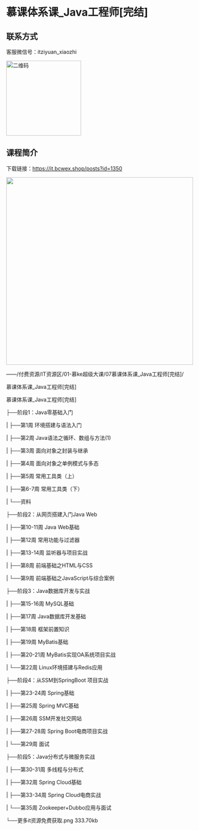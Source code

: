 # 慕课体系课_Java工程师[完结]

## 联系方式

客服微信号：itziyuan_xiaozhi

<img src="https://ziyuanyun.oss-cn-guangzhou.aliyuncs.com/common/20240614073449/666b82192834a.jpg" width="200" height="200" alt="二维码">

## 课程简介

下载链接：https://it.bcwex.shop/posts?id=1350

<img src="https://ziyuanyun.oss-cn-guangzhou.aliyuncs.com/yun/20240515153712/664466286f67a.jpg" width="500" alt="">

  ——/付费资源/IT资源区/01-慕ke超级大课/07慕课体系课_Java工程师[完结]/

 慕课体系课_Java工程师[完结]



慕课体系课_Java工程师[完结]





 ├──阶段1：Java零基础入门

 | ├──第1周 环境搭建与语法入门

 | ├──第2周 Java语法之循环、数组与方法(1)

 | ├──第3周 面向对象之封装与继承

 | ├──第4周 面向对象之单例模式与多态

 | ├──第5周 常用工具类（上）

 | ├──第6-7周 常用工具类（下）

 | └──资料

 ├──阶段2：从网页搭建入门Java Web

 | ├──第10-11周 Java Web基础

 | ├──第12周 常用功能与过滤器

 | ├──第13-14周 监听器与项目实战

 | ├──第8周 前端基础之HTML与CSS

 | └──第9周 前端基础之JavaScript与综合案例

 ├──阶段3：Java数据库开发与实战

 | ├──第15-16周 MySQL基础

 | ├──第17周 Java数据库开发基础

 | ├──第18周 框架前置知识

 | ├──第19周 MyBatis基础

 | ├──第20-21周 MyBatis实现OA系统项目实战

 | └──第22周 Linux环境搭建与Redis应用

 ├──阶段4：从SSM到SpringBoot 项目实战

 | ├──第23-24周 Spring基础

 | ├──第25周 Spring MVC基础

 | ├──第26周 SSM开发社交网站

 | ├──第27-28周 Spring Boot电商项目实战

 | └──第29周 面试

 ├──阶段5：Java分布式与微服务实战

 | ├──第30-31周 多线程与分布式

 | ├──第32周 Spring Cloud基础

 | ├──第33-34周 Spring Cloud电商实战

 | └──第35周 Zookeeper+Dubbo应用与面试

 └──更多it资源免费获取.png 333.70kb

  